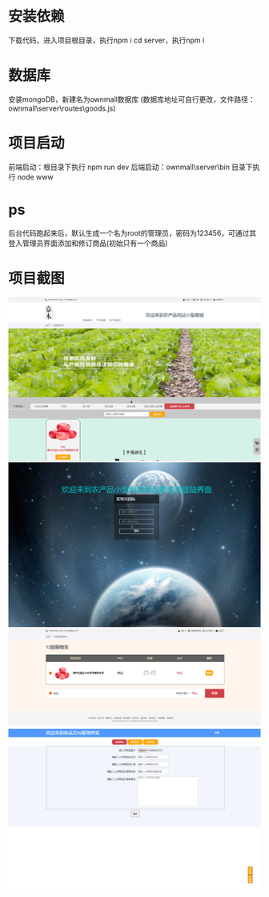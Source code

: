 # 安装依赖
  下载代码，进入项目根目录，执行npm i
  cd server，执行npm i

# 数据库
  安装mongoDB，新建名为ownmall数据库
  (数据库地址可自行更改，文件路径：ownmall\server\routes\goods.js)

# 项目启动
  前端启动：根目录下执行 npm run dev
  后端启动：ownmall\server\bin 目录下执行 node www

# ps
  后台代码跑起来后，默认生成一个名为root的管理员，密码为123456，可通过其登入管理员界面添加和修订商品(初始只有一个商品)

# 项目截图
![Image text](https://github.com/aboutfory/picture/blob/master/main.png?raw=true)
![Image text](https://github.com/aboutfory/picture/blob/master/manageMain.png?raw=true)
![Image text](https://github.com/aboutfory/picture/blob/master/cart.png?raw=true)
![Image text](https://github.com/aboutfory/picture/blob/master/manager.png?raw=true)